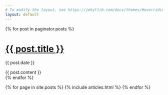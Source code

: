 ```yaml
---
# To modify the layout, see https://jekyllrb.com/docs/themes/#overriding-theme-defaults
layout: default
---
```





<!-- This loops through the paginated posts -->
{% for post in paginator.posts %}
  <h1><a href="{{ post.url }}">{{ post.title }}</a></h1>
  <p class="author">
    <span class="date">{{ post.date }}</span>
  </p>
  <div class="content">
    {{ post.content }}
  </div>
{% endfor %}



{% for page in site.posts %}
{% include articles.html %}
{% endfor %}